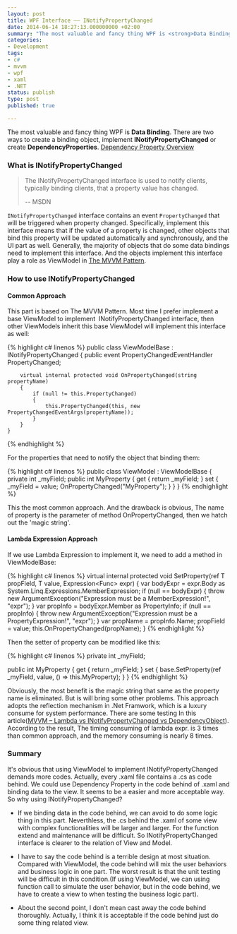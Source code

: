 ```yaml
---
layout: post
title: WPF Interface —— INotifyPropertyChanged
date: 2014-06-14 18:27:13.000000000 +02:00
summary: "The most valuable and fancy thing WPF is <strong>Data Binding</strong>. There are two ways to create a binding object, implement <strong>INotifyPropertyChanged</strong> or create <strong>DependencyProperties</strong>."
categories:
- Development
tags:
- c#
- mvvm
- wpf
- xaml
- .NET
status: publish
type: post
published: true

---
```


The most valuable and fancy thing WPF is **Data Binding**. There are two ways to create a binding object, implement **INotifyPropertyChanged** or create **DependencyProperties**. [Dependency Property Overview](http://msdn.microsoft.com/en-us/library/ms752914.aspx)



### What is INotifyPropertyChanged

> The INotifyPropertyChanged interface is used to notify clients, typically binding clients, that a property value has changed. 
>
> -- MSDN

`INotifyPropertyChanged` interface contains an event `PropertyChanged` that will be triggered when property changed. Specifically, implement this interface means that if the value of a property is changed, other objects that bind this property will be updated automatically and synchronously, and the UI part as well. Generally, the majority of objects that do some data bindings need to implement this interface. And the objects implement this interface play a role as ViewModel in [The MVVM Pattern](http://msdn.microsoft.com/en-us/library/hh848246.aspx).



### How to use INotifyPropertyChanged

#### Common Approach

This part is based on The MVVM Pattern. Most time I prefer implement a base ViewModel to implement  INotifyPropertyChanged interface, then other ViewModels inherit this base ViewModel will implement this interface as well:

{% highlight c# linenos %}
public class ViewModelBase : INotifyPropertyChanged
    {
        public event PropertyChangedEventHandler PropertyChanged;

        virtual internal protected void OnPropertyChanged(string propertyName)
        {
            if (null != this.PropertyChanged)
            {
                this.PropertyChanged(this, new PropertyChangedEventArgs(propertyName));
            }
        }
    }
{% endhighlight %}

For the properties that need to notify the object that binding them:

{% highlight c# linenos %}
public class ViewModel : ViewModelBase
    {
        private int _myField;
        public int MyProperty
        {
            get { return _myField; }
            set
            {
                _myField = value;
                OnPropertyChanged("MyProperty");
            }
        }
    }
{% endhighlight %}

This the most common approach. And the drawback is obvious, The name of property is the parameter of method OnPropertyChanged, then we hatch out the 'magic string'.



#### Lambda Expression Approach

If we use Lambda Expression to implement it, we need to add a method in ViewModelBase:

{% highlight c# linenos %}
virtual internal protected void SetProperty<T>(ref T propField, T value, Expression<Func<T>> expr)
{
    var bodyExpr = expr.Body as System.Linq.Expressions.MemberExpression;
    if (null == bodyExpr)
    {
        throw new ArgumentException("Expression must be a MemberExpression!", "expr");
    }
    var propInfo = bodyExpr.Member as PropertyInfo;
    if (null == propInfo)
    {
        throw new ArgumentException("Expression must be a PropertyExpression!", "expr");
    }
    var propName = propInfo.Name;
    propField = value;
    this.OnPropertyChanged(propName);
}
{% endhighlight %}

Then the setter of property can be modified like this:

{% highlight c# linenos %}
private int _myField;

public int MyProperty
{
    get { return _myField; }
    set { base.SetProperty(ref _myField, value, () => this.MyProperty); }
}
{% endhighlight %}

Obviously, the most benefit is the magic string that same as the property name is eliminated. But is will bring some other problems. This approach adopts the reflection mechanism in .Net Framwork, which is a luxury consume for system performance. There are some testing In this article([MVVM – Lambda vs INotifyPropertyChanged vs DependencyObject](http://blog.quantumbitdesigns.com/2010/01/26/mvvm-lambda-vs-inotifypropertychanged-vs-dependencyobject/)). According to the result, The timing consuming of lambda expr. is 3 times than common approach, and the memory consuming is nearly 8 times.



### Summary

It's obvious that using ViewModel to implement INotifyPropertyChanged demands more codes. Actually, every .xaml file contains a .cs as code behind. We could use Dependency Property in the code behind of .xaml and binding data to the view. It seems to be a easier and more acceptable way. So why using INotifyPropertyChanged?

* If we binding data in the code behind, we can avoid to do some logic thing in this part. Neverthless, the .cs behind the .xaml of some view with complex functionalities will be larger and larger. For the function extend and maintenance will be difficult. So INotifyPropertyChanged interface is clearer to the relation of View and Model.

* I have to say the code behind is a terrible design at most situation. Compared with ViewModel, the code behind will mix the user behaviors and business logic in one part. The worst result is that the unit testing will be difficult in this condition.(If using ViewModel, we can using function call to simulate the user behavior, but in the code behind, we have to create a view to when testing the business logic part).

* About the second point, I don't mean cast away the code behind thoroughly. Actually, I think it is acceptable if the code behind just do some thing related view.